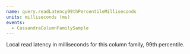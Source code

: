 ```yaml
---
name: query.readLatency99thPercentileMilliseconds
units: milliseconds (ms)
events:
  - CassandraColumnFamilySample
---
```


Local read latency in milliseconds for this column family, 99th percentile.